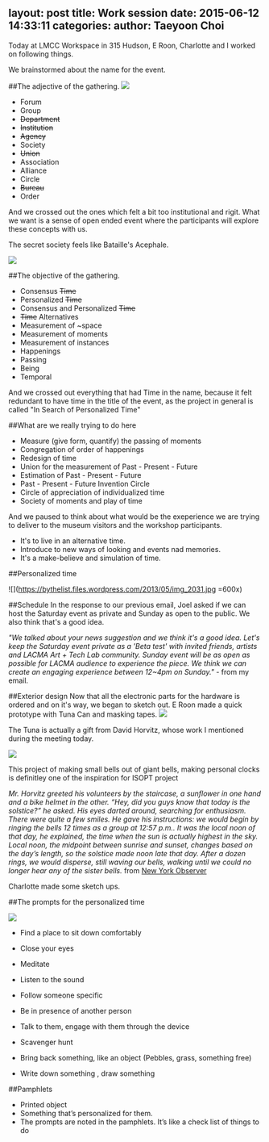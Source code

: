 layout: post
title:  Work session 
date:   2015-06-12 14:33:11
categories: 
author: Taeyoon Choi
---
Today at LMCC Workspace in 315 Hudson, E Roon, Charlotte and I worked on following things. 

We brainstormed about the name for the event. 

##The adjective of the gathering. 
![](https://farm1.staticflickr.com/346/18562330179_ab847ace8f_z.jpg=400x)

- Forum
- Group
- ~~Department~~
- ~~Institution~~
- ~~Agency~~
- Society 
- ~~Union~~
- Association
- Alliance
- Circle
- ~~Bureau~~
- Order 

And we crossed out the ones which felt a bit too institutional and rigit. What we want is a sense of open ended event where the participants will explore these concepts with us. 

The secret society feels like Bataille's Acephale. 

![](https://upload.wikimedia.org/wikipedia/en/a/ae/Acephale1.gif)


##The objective of the gathering.

- Consensus ~~Time~~
- Personalized ~~Time~~
- Consensus and Personalized ~~Time~~
- ~~Time~~ Alternatives 
- Measurement of ~space 
- Measurement of moments
- Measurement of instances
- Happenings
- Passing 
- Being
- Temporal

And we crossed out everything that had Time in the name, because it felt redundant to have time in the title of the event, as the project in general is called "In Search of Personalized Time"


##What are we really trying to do here
- Measure (give form, quantify) the passing of moments
- Congregation of order of happenings
- Redesign of time
- Union for the measurement of Past - Present - Future
- Estimation of Past - Present - Future
- Past - Present - Future Invention Circle 
- Circle of appreciation of individualized time 
- Society of moments and play of time

And we paused to think about what would be the exeperience we are trying to deliver to the museum visitors and the workshop participants.

- It's to live in an alternative time.
- Introduce to new ways of looking and events nad memories.
- It's a make-believe and simulation of time.

##Personalized time 

![](https://bythelist.files.wordpress.com/2013/05/img_2031.jpg =600x)

##Schedule 
In the response to our previous email, Joel asked if we can host the Saturday event as private and Sunday as open to the public. We also think that's a good idea. 

*"We talked about your news suggestion and we think it's a good idea. Let's keep the Saturday event private as a 'Beta test' with invited friends, artists and LACMA Art + Tech Lab community. Sunday event will be as open as possible for LACMA audience to experience the piece. We think we can create an engaging experience between 12~4pm on Sunday."* - from my email. 
 

##Exterior design
Now that all the electronic parts for the hardware is ordered and on it's way, we began to sketch out. E Roon made a quick prototype with Tuna Can and masking tapes. 
![](https://farm1.staticflickr.com/313/18749264261_9ee92c015c_z.jpg)

The Tuna is actually a gift from David Horvitz, whose work I mentioned during the meeting today.

![](https://farm1.staticflickr.com/415/18741911772_07a9a0eaa3.jpg)

 This project of making small bells out of giant bells, making personal clocks is definitley one of the inspiration for ISOPT project

*Mr. Horvitz greeted his volunteers by the staircase, a sunflower in one hand and a bike helmet in the other. “Hey, did you guys know that today is the solstice?” he asked. His eyes darted around, searching for enthusiasm. There were quite a few smiles. He gave his instructions: we would begin by ringing the bells 12 times as a group at 12:57 p.m.. It was the local noon of that day, he explained, the time when the sun is actually highest in the sky. Local noon, the midpoint between sunrise and sunset, changes based on the day’s length, so the solstice made noon late that day. After a dozen rings, we would disperse, still waving our bells, walking until we could no longer hear any of the sister bells.* from [New York Observer](http://observer.com/2014/06/in-search-of-new-time-david-horvitz-at-the-new-museum/#ixzz3csfvGC1m)

Charlotte made some sketch ups. 




##The prompts for the personalized time 

![](https://farm9.staticflickr.com/8838/18560732538_0b9ba6bd31_z.jpg=400x)

- Find a place to sit down comfortably 
- Close your eyes 
- Meditate
- Listen to the sound 

- Follow someone specific 
- Be in presence of another person
- Talk to them, engage with them through the device

- Scavenger hunt 
- Bring back something, like an object (Pebbles, grass, something free) 
- Write down something , draw something

##Pamphlets

- Printed object
- Something that’s personalized for them.
- The prompts are noted in the pamphlets. It’s like a check list of things to do




